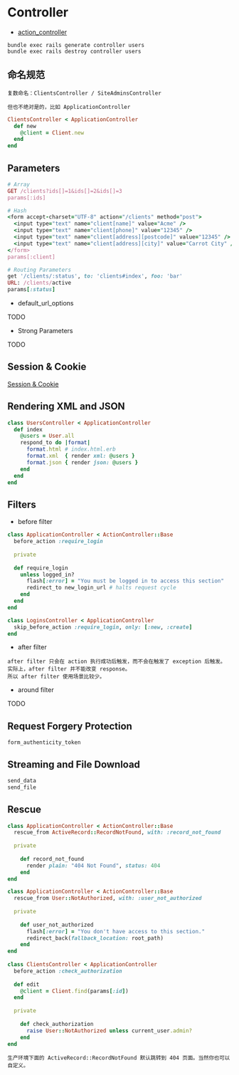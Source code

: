 # Controller

- [action_controller](https://guides.rubyonrails.org/action_controller_overview.html)

```
bundle exec rails generate controller users
bundle exec rails destroy controller users
```

## 命名规范

```
复数命名：ClientsController / SiteAdminsController

但也不绝对是的，比如 ApplicationController
```

```ruby
ClientsController < ApplicationController
  def new
    @client = Client.new
  end
end
```

## Parameters

```ruby
# Array
GET /clients?ids[]=1&ids[]=2&ids[]=3
params[:ids]
```

```ruby
# Hash
<form accept-charset="UTF-8" action="/clients" method="post">
  <input type="text" name="client[name]" value="Acme" />
  <input type="text" name="client[phone]" value="12345" />
  <input type="text" name="client[address][postcode]" value="12345" />
  <input type="text" name="client[address][city]" value="Carrot City" />
</form>
params[:client]
```

```ruby
# Routing Parameters
get '/clients/:status', to: 'clients#index', foo: 'bar'
URL: /clients/active
params[:status]
```

- default_url_options

TODO

- Strong Parameters

TODO

## Session & Cookie

[Session & Cookie](session_cookie.md)

## Rendering XML and JSON

```ruby
class UsersController < ApplicationController
  def index
    @users = User.all
    respond_to do |format|
      format.html # index.html.erb
      format.xml  { render xml: @users }
      format.json { render json: @users }
    end
  end
end
```

## Filters

- before filter

```ruby
class ApplicationController < ActionController::Base
  before_action :require_login
 
  private
 
  def require_login
    unless logged_in?
      flash[:error] = "You must be logged in to access this section"
      redirect_to new_login_url # halts request cycle
    end
  end
end

class LoginsController < ApplicationController
  skip_before_action :require_login, only: [:new, :create]
end
```

- after filter

```
after filter 只会在 action 执行成功后触发，而不会在触发了 exception 后触发。
实际上，after filter 并不能改变 response。
所以 after filter 使用场景比较少。
```

- around filter

TODO

## Request Forgery Protection

```
form_authenticity_token
```

## Streaming and File Download

```ruby
send_data
send_file
```

## Rescue

```ruby
class ApplicationController < ActionController::Base
  rescue_from ActiveRecord::RecordNotFound, with: :record_not_found
 
  private
 
    def record_not_found
      render plain: "404 Not Found", status: 404
    end
end
```

```ruby
class ApplicationController < ActionController::Base
  rescue_from User::NotAuthorized, with: :user_not_authorized
 
  private
 
    def user_not_authorized
      flash[:error] = "You don't have access to this section."
      redirect_back(fallback_location: root_path)
    end
end
 
class ClientsController < ApplicationController
  before_action :check_authorization
 
  def edit
    @client = Client.find(params[:id])
  end
 
  private
 
    def check_authorization
      raise User::NotAuthorized unless current_user.admin?
    end
end
```

```
生产环境下面的 ActiveRecord::RecordNotFound 默认跳转到 404 页面。当然你也可以自定义。
```
